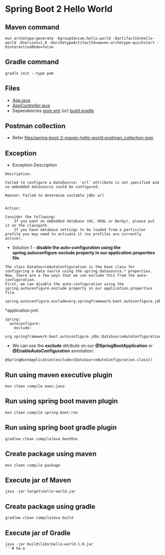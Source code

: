 # Spring Boot 2 Hello World

## Maven command
```
mvn archetype:generate -DgroupId=com.hello.world -DartifactId=hello-world -Dversion=1.0 -DarchetypeArtifactId=maven-archetype-quickstart -DinteractiveMode=false
```

## Gradle command
```
gradle init --type pom
```
## Files
* [App.java](src/main/java/com/hello/world/App.java)
* [AppController.java](src/main/java/com/hello/world/controller/AppController.java)
* Dependencies [pom.xml](pom.xml) (or) [build.gradle](build.gradle)

## Postman collection
* Refer [files/spring-boot-2-maven-hello-world.postman_collection.json](files/spring-boot-2-maven-hello-world.postman_collection.json)

## Exception
* Exception Description
```
Description:

Failed to configure a DataSource: 'url' attribute is not specified and no embedded datasource could be configured.

Reason: Failed to determine suitable jdbc url


Action:

Consider the following:
	If you want an embedded database (H2, HSQL or Derby), please put it on the classpath.
	If you have database settings to be loaded from a particular profile you may need to activate it (no profiles are currently active).
```
* Solution 1 - **disable the auto-configuration using the spring.autoconfigure.exclude property in our application.properties file**
```
The class DataSourceAutoConfiguration is the base class for configuring a data source using the spring.datasource.* properties. 
Now, there are a few ways that we can exclude this from the auto-configuration. 
First, we can disable the auto-configuration using the spring.autoconfigure.exclude property in our application.properties file.

spring.autoconfigure.exclude=org.springframework.boot.autoconfigure.jdbc.DataSourceAutoConfiguration
```
*application.yml
```
spring:
  autoconfigure:
    exclude:
    - org.springframework.boot.autoconfigure.jdbc.DataSourceAutoConfiguration
```
* We can use the **exclude** attribute on our **@SpringBootApplication** or **@EnableAutoConfiguration** annotation:
```
@SpringBootApplication(exclude={DataSourceAutoConfiguration.class})
```

## Run using maven executive plugin
```
mvn clean compile exec:java
```

## Run using spring boot maven plugin
```
mvn clean compile spring-boot:run
```

## Run using spring boot gradle plugin
```
gradlew clean compileJava bootRun
```

## Create package using maven
```
mvn clean compile package
```

## Execute jar of Maven
```
java -jar target\hello-world.jar
```

## Create package using gradle
```
gradlew clean compileJava build
```

## Execute jar of Gradle
```
java -jar build\libs\hello-world-1.0.jar
```# he-o

